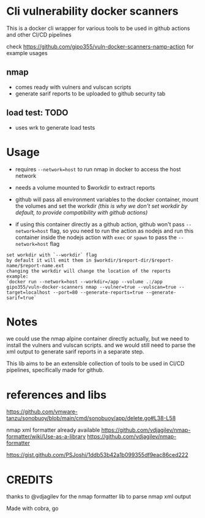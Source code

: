 # Cli vulnerability docker scanners

This is a docker cli wrapper for various tools to be used in github actions and other CI/CD pipelines

check <https://github.com/gipo355/vuln-docker-scanners-namp-action> for example usages

## nmap

- comes ready with vulners and vulscan scripts
- generate sarif reports to be uploaded to github security tab

## load test: TODO

- uses wrk to generate load tests

# Usage

- requires `--network=host` to run nmap in docker to access the host network

- needs a volume mounted to $workdir to extract reports

- github will pass all environment variables to the docker container, mount the volumes and set the workdir
  _(this is why we don't set workdir by default, to provide compatibility with github actions)_

- if using this container directly as a github action, github won't pass `--network=host` flag, so you need to run the action
  as nodejs and run this container inside the nodejs action with `exec` or `spawn` to pass the `--network=host` flag

```
set workdir with `--workdir` flag
by default it will emit them in $workdir/$report-dir/$report-name/$report-name.ext
changing the workdir will change the location of the reports
example:
`docker run --network=host --workdir=/app --volume .:/app gipo355/vuln-docker-scanners nmap --vulner=true --vulscan=true --target=localhost --port=80 --generate-reports=true --generate-sarif=true`
```

# Notes

we could use the nmap alpine container directly actually, but we need to install the vulners and vulscan scripts.
and we would still need to parse the xml output to generate sarif reports in a separate step.

This lib aims to be an extensible collection of tools to be used in CI/CD pipelines, specifically made for github.

# references and libs

<https://github.com/vmware-tanzu/sonobuoy/blob/main/cmd/sonobuoy/app/delete.go#L38-L58>

nmap xml formatter already available
<https://github.com/vdjagilev/nmap-formatter/wiki/Use-as-a-library>
<https://github.com/vdjagilev/nmap-formatter>

<https://gist.github.com/PSJoshi/1ddb53b42a1b099355df9eac86ced222>

# CREDITS

thanks to @vdjagilev for the nmap formatter lib to parse nmap xml output

Made with cobra, go

